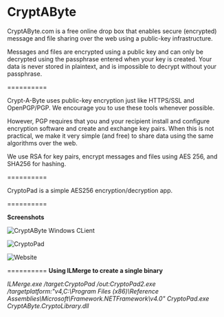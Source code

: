 **CryptAByte**
==========

CryptAByte.com is a free online drop box that enables secure (encrypted) message and file sharing over the web using a public-key infrastructure.

Messages and files are encrypted using a public key and can only be decrypted using the passphrase entered when your key is created. Your data is never stored in plaintext, and is impossible to decrypt without your passphrase.

==========

Crypt-A-Byte uses public-key encryption just like HTTPS/SSL and OpenPGP/PGP. We encourage you to use these tools whenever possible.

However, PGP requires that you and your recipient install and configure encryption software and create and exchange key pairs. When this is not practical, we make it very simple (and free) to share data using the same algorithms over the web.

We use RSA for key pairs, encrypt messages and files using AES 256, and SHA256 for hashing.

==========

CryptoPad is a simple AES256 encryption/decryption app.


==========

**Screenshots**

![CryptAByte Windows CLient](https://raw.github.com/DavidVeksler/CryptAByte/master/screenshots/WinClient.png)

![CryptoPad](https://raw.github.com/DavidVeksler/CryptAByte/master/screenshots/cryptopad.png)

![Website](https://raw.github.com/DavidVeksler/CryptAByte/master/screenshots/Website.png)



==========
**Using ILMerge to create a single binary**

*ILMerge.exe /target:CryptoPad /out:CryptoPad2.exe /targetplatform:"v4,C:\Program Files (x86)\Reference Assemblies\Microsoft\Framework\.NETFramework\v4.0" CryptoPad.exe CryptAByte.CryptoLibrary.dll*
